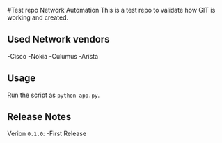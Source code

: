#Test repo Network Automation 
This is a test repo to validate how GIT is working and created.

## Used Network vendors
-Cisco
-Nokia
-Culumus
-Arista

## Usage
Run the script as `python app.py`.

## Release Notes
Verion `0.1.0`:
-First Release


